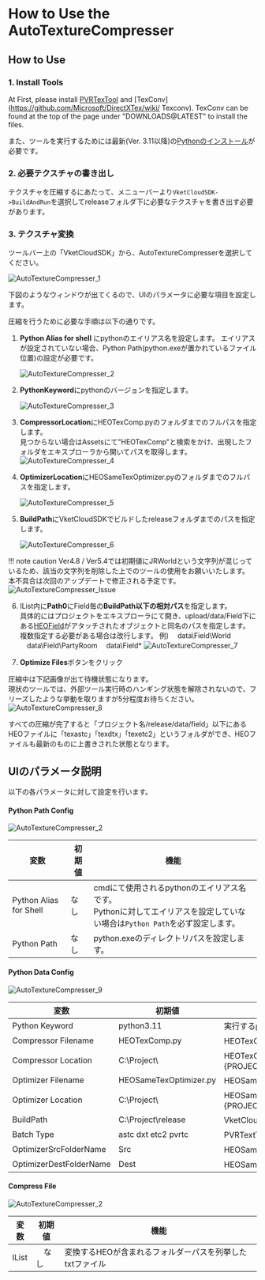 # How to Use the AutoTextureCompresser

## How to Use
### 1. Install Tools
At First, please install [PVRTexTool](https://developer.imaginationtech.com/pvrtextool/) and [TexConv](https://github.com/Microsoft/DirectXTex/wiki/ Texconv). TexConv can be found at the top of the page under "DOWNLOADS@LATEST" to install the files.

また、ツールを実行するためには最新(Ver. 3.11以降)の[Pythonのインストール](https://www.python.org/downloads/)が必要です。

### 2. 必要テクスチャの書き出し
テクスチャを圧縮するにあたって、メニューバーより`VketCloudSDK->BuildAndRun`を選択してreleaseフォルダ下に必要なテクスチャを書き出す必要があります。

### 3. テクスチャ変換
ツールバー上の「VketCloudSDK」から、AutoTextureCompresserを選択してください。<br>

![AutoTextureCompresser_1](img/AutoTextureCompresser_1.jpg)

下図のようなウィンドウが出てくるので、UIのパラメータに必要な項目を設定します。

圧縮を行うために必要な手順は以下の通りです。

1. **Python Alias for shell** にpythonのエイリアス名を設定します。
    エイリアスが設定されていない場合、Python Path(python.exeが置かれているファイル位置)の設定が必要です。

    ![AutoTextureCompresser_2](img/AutoTextureCompresser_2.jpg)

2. **PythonKeyword**にpythonのバージョンを指定します。

    ![AutoTextureCompresser_3](img/AutoTextureCompresser_3.jpg)

3. **CompressorLocation**にHEOTexComp.pyのフォルダまでのフルパスを指定します。<br>見つからない場合はAssetsにて"HEOTexComp"と検索をかけ、出現したフォルダをエキスプローラから開いてパスを取得します。
    ![AutoTextureCompresser_4](img/AutoTextureCompresser_4.jpg)

4. **OptimizerLocation**にHEOSameTexOptimizer.pyのフォルダまでのフルパスを指定します。

    ![AutoTextureCompresser_5](img/AutoTextureCompresser_5.jpg)

5. **BuildPath**にVketCloudSDKでビルドしたreleaseフォルダまでのパスを指定します。

    ![AutoTextureCompresser_6](img/AutoTextureCompresser_6.jpg)

!!! note caution
        Ver4.8 / Ver5.4では初期値にJRWorldという文字列が混じっているため、該当の文字列を削除した上でのツールの使用をお願いいたします。
        本不具合は次回のアップデートで修正される予定です。
    ![AutoTextureCompresser_Issue](img/AutoTextureCompresser_Issue.jpg)

6. IList内に**Path0**にField毎の**BuildPath以下の相対パス**を指定します。<br>具体的にはプロジェクトをエキスプローラにて開き、upload/data/Field下にある[HEOField](../HEOComponents/HEOField.md)がアタッチされたオブジェクトと同名のパスを指定します。<br>複数指定する必要がある場合は改行します。
例)
　data\Field\World
　data\Field\PartyRoom
　data\Field\*
    ![AutoTextureCompresser_7](img/AutoTextureCompresser_7.jpg)

7. **Optimize Files**ボタンをクリック

圧縮中は下記画像が出て待機状態になります。<br>
現状のツールでは、外部ツール実行時のハンギング状態を解除されないので、フリーズしたような挙動を取りますが5分程度お待ちください。
![AutoTextureCompresser_8](img/AutoTextureCompresser_8.jpg)

すべての圧縮が完了すると「プロジェクト名/release/data/field」以下にあるHEOファイルに「texastc」「texdtx」「texetc2」というフォルダができ、HEOファイルも最新のものに上書きされた状態となります。

## UIのパラメータ説明
以下の各パラメータに対して設定を行います。

#### Python Path Config

![AutoTextureCompresser_2](img/AutoTextureCompresser_2.jpg)

| 変数 | 初期値 | 機能 |
| ---- | ---- | ---- |
| Python Alias for Shell | なし | cmdにて使用されるpythonのエイリアス名です。<br>Pythonに対してエイリアスを設定していない場合は`Python Path`を必ず設定します。 |
| Python Path | なし |python.exeのディレクトリパスを設定します。 |

#### Python Data Config

![AutoTextureCompresser_9](img/AutoTextureCompresser_9.jpg)

| 変数 | 初期値 | 機能 |
| ---- | ---- | ---- |
| Python Keyword | python3.11 | 実行するpython.exeの名前。Python Aliasと一致する |
| Compressor Filename | HEOTexComp.py | HEOTexCompスクリプトのファイル名 |
| Compressor Location | C:\Project\ |HEOTexComp.pyのフォルダパスを指定します。<br> {PROJECT_PATH}\Packages\VketCloudSDK\PackageResources\tools\HEOTexComp |
| Optimizer Filename |HEOSameTexOptimizer.py |HEOSameTexOptimizerスクリプトのファイル名 |
| Optimizer Location |C:\Project\ | HEOSameTexOptimizer.pyのフォルダパスを指定します。<br> {PROJECT_PATH}\Packages\VketCloudSDK\PackageResources\tools\HEOSameTexOptimizer |
| BuildPath | C:\Project\release |VketCloudSDKでビルドしたreleaseフォルダまでのパス |
| Batch Type |astc dxt etc2 pvrtc | PVRTextToolやTexconvを使うバッチファイル名のリストです。|
| OptimizerSrcFolderName | Src |HEOSameTexOptimizerが求めるSourceフォルダの名前 |
| OptimizerDestFolderName |Dest |HEOSameTexOptimizerが出力用に使うフォルダ名 |

#### Compress File

![AutoTextureCompresser_2](img/AutoTextureCompresser_2.jpg)

| 変数 | 初期値 | 機能 |
| ---- | ---- | ---- |
|IList |　なし | 変換するHEOが含まれるフォルダーパスを列挙したtxtファイル |